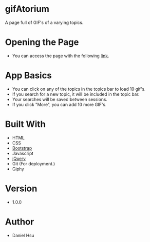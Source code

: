 # gifAtorium
A page full of GIF's of a varying topics.

# Opening the Page
- You can access the page with the following [link](https://majorazero.github.io/gifAtorium/).

# App Basics
- You can click on any of the topics in the topics bar to load 10 gif's.
- If you search for a new topic, it will be included in the topic bar.
- Your searches will be saved between sessions. 
- If you click "More", you can add 10 more GIF's.

# Built With
- HTML
- CSS
- [Bootstrap](https://getbootstrap.com/)
- Javascript
- [jQuery](https://jquery.com/)
- Git (For deployment.)
- [Giphy](https://developers.giphy.com/)

# Version
- 1.0.0

# Author
- Daniel Hsu
